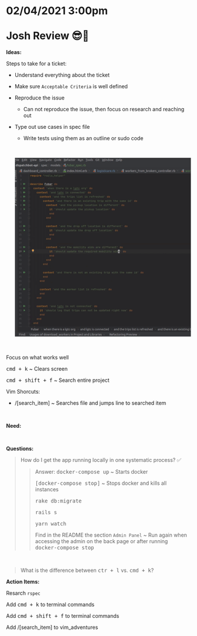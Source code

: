 # **02/04/2021 3:00pm <br> <br> Josh Review 😎🥇**

**Ideas:**

Steps to take for a ticket:
  * Understand everything about the ticket
  * Make sure `Acceptable Criteria` is well defined
  * Reproduce the issue
    * Can not reproduce the issue, then focus on research and reaching out
  * Type out use cases in spec file
    * Write tests using them as an outline or sudo code

    &nbsp;
  
    ![alt txt](./assets/rspec_example.png)

&nbsp;

Focus on what works well

<kbd>cmd + k</kbd> ~ Clears screen

<kbd>cmd + shift + f</kbd> ~ Search entire project

Vim Shorcuts:
  * /[search_item] ~ Searches file and jumps line to searched item

&nbsp;

**Need:**



&nbsp;

**Questions:**

> How do I get the app running locally in one systematic process? ✅
>
>> Answer:
>> <kbd>docker-compose up</kbd> ~ Starts docker
>>
>> <kbd>[docker-compose stop]</kbd> ~ Stops docker and kills all instances
>>
>> <kbd>rake db:migrate</kbd>
>>
>> <kbd>rails s</kbd>
>>
>> <kbd>yarn watch</kbd>
>>
>> Find in the README the section `Admin Panel` ~ Run again when accessing the admin on the back page or after running <kbd>docker-compose stop</kbd>

&nbsp;

> What is the difference between <kbd>ctr + l</kbd> vs. <kbd>cmd + k</kbd>?

**Action Items:**

Resarch `rspec`

Add <kbd>cmd + k</kbd> to terminal commands

Add <kbd>cmd + shift + f</kbd> to terminal commands

Add /[search_item] to vim_adventures